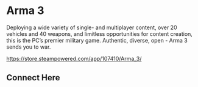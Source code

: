 # Arma 3 

Deploying a wide variety of single- and multiplayer content, over 20 vehicles and 40 weapons, and limitless opportunities for content creation, this is the PC’s premier military game. Authentic, diverse, open - Arma 3 sends you to war.

https://store.steampowered.com/app/107410/Arma_3/

## Connect Here